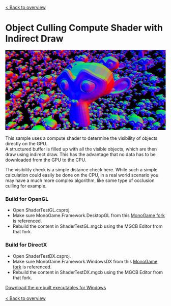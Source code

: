 [< Back to overview](https://github.com/cpt-max/MonoGame-Shader-Samples/tree/overview)

# Object Culling Compute Shader with Indirect Draw

![Screenshots](https://github.com/cpt-max/MonoGame-Shader-Samples/blob/overview/Screenshots/ObjectCulling.jpg?raw=true)

This sample uses a compute shader to determine the visibility of objects directly on the GPU.<br>
A structured buffer is filled up with all the visible objects, which are then draw using indirect draw. This has the advantage that no data has to be downloaded from the GPU to the CPU.<br>

The visibility check is a simple distance check here. While such a simple calculation could easily be done on the CPU, in a real world scenario you may have a much more complex algorithm, like some type of occlusion culling for example.

### Build for OpenGL
- Open ShaderTestGL.csproj.
- Make sure MonoGame.Framework.DesktopGL from this [MonoGame fork](https://github.com/MonoGame/MonoGame/pull/7533) is referenced.
- Rebuild the content in ShaderTestGL.mgcb using the MGCB Editor from that fork.

### Build for DirectX
- Open ShaderTestDX.csproj.
- Make sure MonoGame.Framework.WindowsDX from this [MonoGame fork](https://github.com/MonoGame/MonoGame/pull/7533) is referenced. 
- Rebuild the content in ShaderTestDX.mgcb using the MGCB Editor from that fork. 

[Download the prebuilt executables for Windows](https://www.dropbox.com/s/c5h81mtgw5pnctu/Monogame%20Shader%20Samples.zip?dl=1)
<br><br>
[< Back to overview](https://github.com/cpt-max/MonoGame-Shader-Samples/tree/overview)




